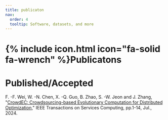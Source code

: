 ```yaml
---
title: publicaton
nav:
  order: 4
  tooltip: Software, datasets, and more
---
```


# {% include icon.html icon="fa-solid fa-wrench" %}Publicatons

# **Published/Accepted**

F. -F. Wei, W. -N. Chen, X. -Q. Guo, B. Zhao, S. -W. Jeon and J. Zhang, "[CrowdEC: Crowdsourcing-based Evolutionary Computation for Distributed Optimization](https://ieeexplore.ieee.org/abstract/document/10618890)," IEEE Transactions on Services Computing, pp.1-14, Jul., 2024.


